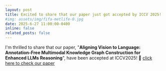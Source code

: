 ```yaml
---
layout: post
title: Excited to share that our paper just got accepted by ICCV 2025!
#img: assets/img/fifa-metlife-0.jpg
date: 2025-6-27 11:00:00-0400
inline: false
related_posts: false
---
```

I'm thrilled to share that our paper, "**Aligning Vision to Language: Annotation-Free Multimodal Knowledge Graph Construction for Enhanced LLMs Reasoning**", have been accepted at ICCV2025! 🎉 [click here to check our paper](https://arxiv.org/abs/2503.12972)